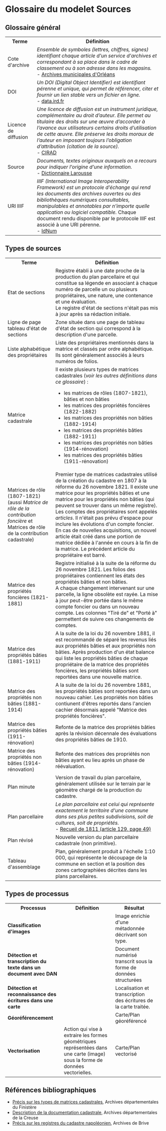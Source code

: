 # Glossaire du modelet Sources

## Glossaire général

<table>
  <tr>
    <th>Terme</th>
    <th>Définition</th>
  </tr>
  <tr>
    <td>Cote d'archive</td>
    <td><i>Ensemble de symboles (lettres, chiffres, signes) identifiant chaque article d'un service d'archives et correspondant à sa place dans le cadre de classement ou à son adresse dans les magasins.</i></br> - <a href="https://archives.orleans-metropole.fr/boite-a-outils/vocabulaire-darchiviste#:~:text=Cote%20%3A%20Ensemble%20de%20symboles%20(lettres,son%20adresse%20dans%20les%20magasins.">Archives municipales d'Orléans</a></td>
  </tr>
  <tr>
    <td>DOI</td>
    <td><i>Un DOI (Digital Object Identifier) est identifiant pérenne et unique, qui permet de référencer, citer et fournir un lien stable vers un fichier en ligne.</i></br> - <a href="https://data.ird.fr/obtenir-un-doi/">data.ird.fr</a></td>
  </tr>
  <tr>
    <td>Licence de diffusion</td>
    <td><i>Une licence de diffusion est un instrument juridique, complémentaire au droit d’auteur. Elle permet au titulaire des droits sur une œuvre d’accorder à l’avance aux utilisateurs certains droits d’utilisation de cette œuvre. Elle préserve les droits moraux de l’auteur en imposant toujours l’obligation d’attribution (citation de la source).</i></br> - <a href="https://coop-ist.cirad.fr/etre-auteur/utiliser-les-licences-creative-commons/2-qu-est-ce-qu-une-licence-de-diffusion">CIRAD</a></td>
  </tr>
  <tr>
    <td>Source</td>
    <td><i>Documents, textes originaux auxquels on a recours pour indiquer l'origine d'une information.</i></br>- <a href="https://www.larousse.fr/dictionnaires/francais/source/73725">Dictionnaire Larousse</a></td>
  </tr>
  <tr>
    <td>URI IIIF</td>
    <td><i>IIIF (International Image Interoperability Framework) est un protocole d’échange qui rend les documents des archives ouvertes ou des bibliothèques numériques consultables, manipulables et annotables par n’importe quelle application ou logiciel compatible.</i> Chaque document rendu disponible par le protocole IIIF est associé à une URI pérenne.</br> - <a href="https://www.idnum.fr/memodoc/iiif-pour-les-bibliotheques-numeriques/">IdNum</a></td>
  </tr>
</table>

## Types de sources
<table>
  <tr>
    <th>Terme</th>
    <th>Définition</th>
  </tr>
  <tr>
    <td>Etat de sections</td>
    <td>Registre établi à une date proche de la production du plan parcellaire et qui constitue sa légende en associant à chaque numéro de parcelle un ou plusieurs propriétaires, une nature, une contenance et une évaluation.<br>Le registre d'état de sections n'était pas mis à jour après sa rédaction initiale.</td>
  </tr>
  <tr>
    <td>Ligne de page tableau d'état de sections</td>
    <td>Zone située dans une page de tableau d'état de section qui correspond à la description d'une parcelle.</td>
  </tr>
  <tr>
    <td>Liste alphabétique des propriétaires</td>
    <td>Liste des propriétaires mentionnés dans la matrice et classés par ordre alphabétique. Ils sont généralement associés à leurs numéros de folios.</td>
  </tr>
  <tr>
    <td>Matrice cadastrale</td>
    <td>Il existe plusieurs types de matrices cadastrales (<i>voir les autres définitions dans ce glossaire</i>) : 
    <ul>
      <li>les matrices de rôles (1807-1821), bâties et non bâties</li>
      <li>les matrices des propriétés foncières (1822-1882)</li>
      <li>les matrices des propriétés non bâties (1882-1914)</li>
      <li>les matrices des propriétés bâties (1882-1911)</li>
      <li>les matrices des propriétés non bâties (1914-rénovation)</li>
      <li>les matrices des propriétés bâties (1911-rénovation)</li>
    </ul></td>
  </tr>
  <tr>
    <td>Matrices de rôle (1807-1821)<br>(aussi <i>Matrice de rôle de la contribution foncière</i> et </i>Matrices de rôle de la contribution cadastrale</i>)</td>
    <td>Premier type de matrices cadastrales utilisé de la création du cadastre en 1807 à la réforme du 26 novembre 1821.
    Il existe une matrice pour les propriétés bâties et une matrice pour les propriétés non bâties (qui peuvent se trouver dans un même registre). Les comptes des propriétaires sont appelés <i>articles</i>. Il n'était pas prévu d'espace pour inclure les évolutions d'un compte foncier. En cas de nouvelles acquisitions, un nouvel article était créé dans une portion de matrice dédiée à l'année en cours à la fin de la matrice. Le précédent article du propriétaire est barré.</td>
  </tr>
  <tr>
    <td>Matrice des propriétés foncières (1821-1881)</td>
    <td>Registre initialisé à la suite de la réforme du 26 novembre 1821. Les folios des propriétaires contiennent les états des propriétés bâties et non bâties.<br>
    A chaque changement intervenant sur une parcelle, la ligne obsolète est rayée. La mise à jour peut-être portée dans le même compte foncier ou dans un nouveau compte. Les colonnes "Tiré de" et "Porté à" permettent de suivre ces changements de comptes.</td>
  </tr>
  <tr>
    <td>Matrice des propriétés bâties (1881-1911)</td>
    <td>A la suite de la loi du 26 novembre 1881, il est recommandé de séparé les revenus liés aux propriétés bâties et aux propriétés non bâties. Après production d'un état balance qui liste les propriétés bâties de chaque propriétaire de la matrice des propriétés foncières, les propriétés bâties sont reportées dans une nouvelle matrice.</td>
  </tr>
  <tr>
    <td>Matrice des propriétés non bâties (1881-1914)</td>
    <td>A la suite de la loi du 26 novembre 1881, les propriétés bâties sont reportées dans un nouveau cahier. Les propriétés non bâties contiunent d'êtres reportés dans l'ancien cachier désormais appelé "Matrice des propriétés foncières".</td>
  </tr>
  <tr>
    <td>Matrice des propriétés bâties (1911-rénovation)</td>
    <td>Refonte de la matrice des propriétés bâties après la révision décennale des évaluations des propriétés bâties de 1910.</td>
  </tr>
  <tr>
    <td>Matrice des propriétés non bâties (1914-rénovation)</td>
    <td>Refonte des matrices des propriétés non bâties ayant eu lieu après un phase de réévaluation.</td>
  </tr>
  <tr>
    <td>Plan minute</td>
    <td>Version de travail du plan parcellaire, généralement utilisée sur le terrain par le géomètre chargé de la production du cadastre.</td>
  </tr>
  <tr>
    <td>Plan parcellaire</td>
    <td><i>Le plan parcellaire est celui qui représente exactement le territoire d'une commune dans ses plus petites subdivisions, soit de cultures, soit de propriétés.</i><br>
     - <a href="https://gallica.bnf.fr/ark:/12148/bpt6k96475008/f53.item">Recueil de 1811 (article 129, page 49)</a></td>
  </tr>
  <tr>
    <td>Plan révisé</td>
    <td>Nouvelle version du plan parcellaire cadastrale (non primitive).</td>
  </tr>
  <tr>
    <td>Tableau d'assemblage</td>
    <td>
    Plan, généralement produit à l'échelle 1:10 000, qui représente le découpage de la commune en section et la position des zones cartographiées décrites dans les plans parcellaires.
    </td>
  </tr>
</table>

## Types de processus
<table>
  <tr>
    <th>Processus</th>
    <th>Définition</th>
    <th>Résultat<th>
  </tr>
  <tr>
    <td><b>Classification d'images</b></td>
    <td></td>
    <td>Image enrichie d'une métadonnée décrivant son type.</td>
  </tr>
  <tr>
    <td><b>Détection et transcription du texte dans un document avec DAN</b></td>
    <td></td>
    <td>Document numérisé transcrit sous la forme de données structurées</td>
  </tr>
  <tr>
    <td><b>Détection et reconnaissance des écritures dans une carte</b></td>
    <td></td>
    <td>Localisation et transcription des écritures de la carte traitée.</td>
  </tr>
  <tr>
    <td><b>Géoréférencement</b></td>
    <td></td>
    <td>Carte/Plan géoréférencé</td>
  </tr>
  <tr>
    <td><b>Vectorisation</b></td>
    <td>Action qui vise à extraire les formes géométriques représentées dans une carte (image) sous la forme de données vectorielles.</td>
    <td>Carte/Plan vectorisé</td>
  </tr>
<table>

## Références bibliographiques
* <a href="https://archives.finistere.fr/sites/default/files/aide_recherche_cadastre_precisions_matrices_cadastrales_0.pdf">Précis sur les types de matrices cadastrales</a>, Archives départementales du Finistère
* <a href="https://archives.creuse.fr/rechercher/repertoires-et-aides-a-la-recherche/aides-a-la-recherche/bati-et-propriete/faire-une-recherche-dans-le-cadastre/les-differents-types-de-documents-cadastraux">Description de la documentation cadastrale</a>, Archives départementales de la Creuse
* <a href="http://archives.brive.fr/matr.php">Précis sur les registres du cadastre napoléonien</a>, Archives de Brive